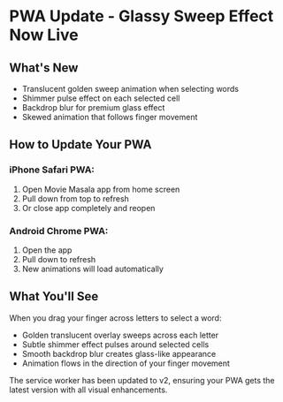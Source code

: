 # PWA Update - Glassy Sweep Effect Now Live

## What's New
- Translucent golden sweep animation when selecting words
- Shimmer pulse effect on each selected cell
- Backdrop blur for premium glass effect
- Skewed animation that follows finger movement

## How to Update Your PWA

### iPhone Safari PWA:
1. Open Movie Masala app from home screen
2. Pull down from top to refresh
3. Or close app completely and reopen

### Android Chrome PWA:
1. Open the app
2. Pull down to refresh
3. New animations will load automatically

## What You'll See
When you drag your finger across letters to select a word:
- Golden translucent overlay sweeps across each letter
- Subtle shimmer effect pulses around selected cells
- Smooth backdrop blur creates glass-like appearance
- Animation flows in the direction of your finger movement

The service worker has been updated to v2, ensuring your PWA gets the latest version with all visual enhancements.